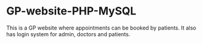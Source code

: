 # GP-website-PHP-MySQL
This is a GP website where appointments can be booked by patients. It also has login system for admin, doctors and patients. 
